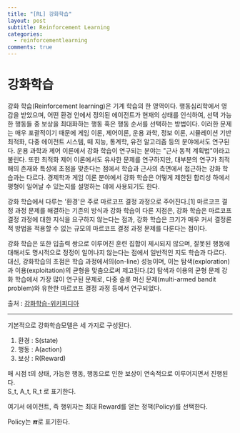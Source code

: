 ```yaml
---
title: "[RL] 강화학습"
layout: post
subtitle: Reinforcement Learning
categories:
  - reinforcementlearning
comments: true
---
```



# 강화학습
강화 학습(Reinforcement learning)은 기계 학습의 한 영역이다. 행동심리학에서 영감을 받았으며, 어떤 환경 안에서 정의된 에이전트가 현재의 상태를 인식하여, 선택 가능한 행동들 중 보상을 최대화하는 행동 혹은 행동 순서를 선택하는 방법이다. 이러한 문제는 매우 포괄적이기 때문에 게임 이론, 제어이론, 운용 과학, 정보 이론, 시뮬레이션 기반 최적화, 다중 에이전트 시스템, 떼 지능, 통계학, 유전 알고리즘 등의 분야에서도 연구된다. 운용 과학과 제어 이론에서 강화 학습이 연구되는 분야는 "근사 동적 계획법"이라고 불린다. 또한 최적화 제어 이론에서도 유사한 문제를 연구하지만, 대부분의 연구가 최적해의 존재와 특성에 초점을 맞춘다는 점에서 학습과 근사의 측면에서 접근하는 강화 학습과는 다르다. 경제학과 게임 이론 분야에서 강화 학습은 어떻게 제한된 합리성 하에서 평형이 일어날 수 있는지를 설명하는 데에 사용되기도 한다.

강화 학습에서 다루는 '환경'은 주로 마르코프 결정 과정으로 주어진다.[1] 마르코프 결정 과정 문제를 해결하는 기존의 방식과 강화 학습이 다른 지점은, 강화 학습은 마르코프 결정 과정에 대한 지식을 요구하지 않는다는 점과, 강화 학습은 크기가 매우 커서 결정론적 방법을 적용할 수 없는 규모의 마르코프 결정 과정 문제를 다룬다는 점이다.

강화 학습은 또한 입출력 쌍으로 이루어진 훈련 집합이 제시되지 않으며, 잘못된 행동에 대해서도 명시적으로 정정이 일어나지 않는다는 점에서 일반적인 지도 학습과 다르다. 대신, 강화학습의 초점은 학습 과정에서의(on-line) 성능이며, 이는 탐색(exploration)과 이용(exploitation)의 균형을 맞춤으로써 제고된다.[2] 탐색과 이용의 균형 문제 강화 학습에서 가장 많이 연구된 문제로, 다중 슬롯 머신 문제(multi-armed bandit problem)와 유한한 마르코프 결정 과정 등에서 연구되었다.

출처 : [강화학습-위키피디아](https://ko.wikipedia.org/wiki/%EA%B0%95%ED%99%94_%ED%95%99%EC%8A%B5#:~:text=%EA%B0%95%ED%99%94%20%ED%95%99%EC%8A%B5(Reinforcement%20learning)%EC%9D%80,%EB%A5%BC%20%EC%84%A0%ED%83%9D%ED%95%98%EB%8A%94%20%EB%B0%A9%EB%B2%95%EC%9D%B4%EB%8B%A4)

   
---

기본적으로 강화학습모델은 세 가지로 구성된다.  
1. 환경 : S(state)  
2. 행동 : A(action)  
3. 보상 : R(Reward)   

매 시점 t의 상태, 가능한 행동, 행동으로 인한 보상이 연속적으로 이루어지면서 진행된다.   
S_t, A_t, R_t 로 표기한다.   
  
여기서 에이전트, 즉 행위자는 최대 Reward를 얻는 정책(Policy)를 선택한다.   
  
Policy는 𝞹로 표기한다.

